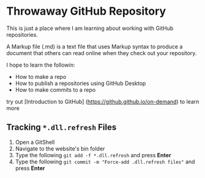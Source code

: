 # Throwaway GitHub Repository

This is just a place where I am learning about working with GitHub repositories.

A Markup file (.md) is a text file that uses Markup syntax to produce a document that others  can read online when they check out your repository.

I hope to learn the followin:

- How to make a repo
- How to publish a repositories using GitHub Desktop
- How to make commits to a repo

try out [Introduction to GitHub] (https://github.github.io/on-demand) to learn more

## Tracking `*.dll.refresh` Files

1. Open a GitShell
2. Navigate to the website's bin folder
3. Type the following `git add -f *.dll.refresh` and press **Enter**
4. Type the following `git commit -m "Force-add .dll.refresh files"` and press **Enter**